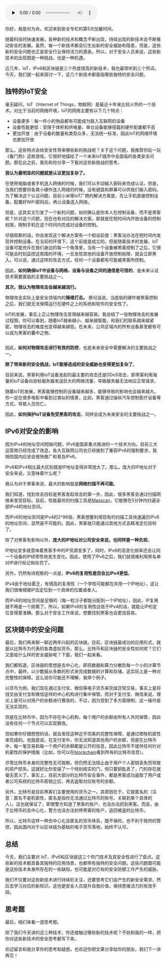 <audio id="audio" title="加餐5 |  安全新技术：IoT、IPv6、区块链中的安全新问题" controls="" preload="none"><source id="mp3" src="https://static001.geekbang.org/resource/audio/3b/c6/3b3cad3ab11860e08ddbd5317b2a6cc6.mp3"></audio>

你好，我是何为舟。欢迎来到安全专栏的第5次加餐时间。

随着科技的快速发展，各种新的技术和概念不断出现，持续出现的新技术会不断推动安全的发展。虽然，每一个新技术都会衍生出新的安全威胁和隐患，但是，这些新的安全问题也正是安全行业保持活力的源泉。所以，对于安全人员来说，这些新技术的出现既是一种挑战，也是一种机遇。

近几年，IoT、IPv6和区块链是三个热度很高的新技术，我也最常听到三个热词。今天，我们就一起来探讨一下，这几个新技术都面临哪些独特的安全问题。

## 独特的IoT安全

毫无疑问，IoT（Internet of Things，物联网）是最近十年来比较火热的一个技术。对比于当前的网络环境，IoT的网络主要有以下几个特点：

- 设备更多：每一件小的物品都有可能成为联入互联网的设备
- 设备性能更低：受限于体积和供电量，单台设备能够搭载的硬件配置都不高
- 更加开放：由于设备的数量和类型众多，无法统一标准，因此IoT的网络环境也更加开放

那么，这些特点会给安全性带来哪些新的挑战呢？关于这个问题，我推荐你玩一玩《看门狗》这款游戏，它很好地描绘了一个未来IoT城市中会面临的各类安全问题。那在此之前，我先和你分享一下我对这些新挑战的思考。

**我认为最明显的问题就是认证更加复杂了。**

在使用电脑或者手机连入网络的时候，我们可以手动输入密码来完成认证。但是，当我们想要将各类小硬件连入网络的时候，没有键盘和屏幕可以供我们输入密码。为了解决这个认证问题，目前小米等IoT厂商的解决方案是，先让手机直接控制设备，配置好WiFi密码后，再让设备连入网络。

但是，这其实又引发了一个新的问题，如何确认是你本人在控制设备，而不是黑客呢？针对这个问题，现在也有对应的解决方案，那就是在短时间内开放设备的控制权限，限制手机在这个时间内完成对设备的控制。

仔细观察的话，你会发现这个解决方案有一个假设前提：黑客没办法在短时间内发现并控制设备。在当前的环境下，这个前提是成立的。但是随着技术的发展，IoT设备可能充斥在我们身边的每一个角落里，当有一个设备被黑客控制了之后，它很可能会时刻监控这周围的环境，一旦发现其他的设备开放控制权限，就会立即黑入。可以说，通过这样的攻击方式，任何一个设备都有可能被黑客所控制。

因此，**如何确保IoT中设备与网络、设备与设备之间的通信是可信的**，是未来认证技术需要面临的主要挑战之一。

**其次，我认为物理攻击会越来越流行。**

物理攻击实际上是安全领域内的**降维打击。** 换句话说，当底层的硬件被黑客控制之后，我们就无法保障运行在硬件之上的系统和软件的安全性了。

IoT的发展，事实上正让物理攻击变得越来越容易。我总结了一张物理攻击的发展过程图，你可以看到，随着IoT越来越小、越来越智能，和我们的联系越来越紧密，物理攻击的难度也变得越来越低。在未来，公共区域内的所有设备甚至都有可以成为黑客的囊中之物。

<img src="https://static001.geekbang.org/resource/image/74/c1/7490a2722eaf14f307e31a7c6f3ed8c1.jpeg" alt="">

因此，**如何对物理攻击进行有效的防控**，也是未来安全中需要解决的主要挑战之一。

**除了带来新的安全挑战，IoT能够造成的安全威胁也变得更加复杂了**。

目前来说，黑客利用IoT设备发起的最主要的攻击还是DDoS攻击，即黑客利用海量的IoT设备向目标服务器发送巨大的网络流量，导致服务器无法响应正常请求。

随着IoT的发展，黑客能够控制的设备越来越多，能够导致的影响也会越来越大。你一定在很多电影中看到过类似的情景，比如，黑客通过操纵汽车控制医疗设备等方式，导致人员伤亡。

因此，**如何保护IoT设备免受黑客的攻击**，同样会成为未来安全的主要挑战之一。

## IPv6对安全的影响

因为IPv4的地址空间短缺问题，IPv6是国家重点推进的一个技术方向。目前三大运营商已经完成了改造，各大互联网公司也已经接到了兼容IPv6的强制要求，我相信国内应该会很快推广和普及IPv6。

IPv6和IPv4相比最大区别就是IP地址变得非常庞大了。那么，庞大的IP地址对于安全来说，又意味着什么呢？

我认为对于黑客来说，最大的影响就是**网络扫描不再可能**。

我们知道，找到攻击目标是黑客发起攻击的第一步。因此，很多黑客会通过扫描网络来发现目标。目前，性能最优的扫描工具是[M](https://github.com/robertdavidgraham/masscan)[asscan](https://github.com/robertdavidgraham/masscan)，它能够在5分钟内扫遍全部IPv4的地址空间。

而IPv6的地址空间是IPv4的2^96倍，黑客想要利用现有的扫描工具快速遍历IPv6的地址空间，显然是不可能的。因此，黑客就只能通过其他方式去精准定位目标了。

除了对黑客有影响以外，**庞大的IP地址对公司安全来说，也同样是一种负担**。

IP地址变多就意味着黑客手中的IP资源变多了，同时，IPv6的高变化频率还会让同一个设备的IP经常性地发生变化。因此，使用了IPv6之后，我们就很难利用黑名单对IP进行标记和处罚了。

另外，仍然有待观察的一点是，**IPv6的复用性是否会比IPv4更低**。

IPv4由于地址匮乏，有很高的复用性（一个学校可能都在共用一个IP地址），这让我们很难根据IP去定位到一个具体的位置或者人。

而IPv6的地址空间是足够的（每一粒沙子都能分配到一个IP地址），因此，IP复用就不再是一个刚需了。所以，如果IPv6的复用性远低于IPv4的话，就能让IP的定位变得更准确。那么对于安全工作来说，想要找到黑客也会更加容易。

## 区块链中的安全问题

最后，我们再来聊一聊近两年兴起的区块链。目前，区块链最成功的应用形式，就是以比特币为代表的各类虚拟货币。那么，比特币和区块链的安全性如何呢？它们又面临什么样的安全威胁呢？下面，我们一起来看。

我们都知道，区块链的思想是去中心化，即将数据和算力分散到每一个小的计算节点中，最终，以少数服从多数的形式来完成数据的计算和存储。这实际上是一种对完整性的保障。这么说你可能还不理解，我举个例子。

以货币为例，我们现在通过支付宝、微信等电子货币来完成日常交易，事实上是将钱交由支付宝和微信这样的中心机构进行集中保管。而对于支付宝、微信来说，理论上是可以对用户的余额进行篡改的，不过，因为受到了多方面限制，这一操作是无法实现的。

但是在比特币中，因为不存在中心机构，每个用户的余额由所有人共同保管，因此没有任何一个节点可以实现篡改。

但如果你仔细想想的话，就会发现这种近乎完美的完整性保障，是通过牺牲机密性来完成的。也就是说，在支付宝中，你无法知道其他用户的余额，但是在比特币中，每一笔交易和每一个用户的余额都是公开的信息，因此比特币不提供任何针对机密性的保护措施（比如，你可以在[blockchain](https://www.blockchain.com/explorer?view=btc_blocks)看到所有的比特币信息）。

尽管比特币本身的完整性无可挑剔，但仍然无法阻止由于用户个人密钥丢失而导致的资产损失。这就好比你安装了一个特别结实的门，但只要钥匙丢了，门的存在就毫无意义了。事实上，目前大部分的比特币安全事件，都是黑客成功盗取了用户或者公司系统的比特币密钥之后，再去盗取对应账号的余额。

另外，比特币是目前黑客们主要使用的货币之一。其原因在于，它是匿名的（注意：匿名不是机密性，匿名是指你无法通过比特币的账号，关联到某个具体的人）。这也就保证了，即使警方知道了黑客的账户，也没办法抓到黑客。而且，由于比特币的去中心化，警方也没办法封停黑客的账户，追回被盗的比特币。

所以，比特币这样一种去中心化且匿名的货币体系，既不保险，也不利于政府的管控，因此国内对于以区块链为基础的电子货币落地，始终不认可。

## 总结

今天，我们主要对 IoT、IPv6和区块链这三个热门技术及其安全性进行了盘点。这些新的技术都具备其独特的应用场景，也都带有独特的安全问题。这些问题既可能是这些技术本身所存在的一些缺陷，也可能是对已有的安全防御工作产生的威胁。

我们不仅要对这些新技术进行持续的关注，还要思考它们会产生的新安全需求，然后去学习对应的新知识。这也是安全人员提升自我价值，保持思维活力的有效手段。

## 思考题

最后，咱们来看一道思考题。

除了我们今天讲的这三种技术，你还接触过哪些新的技术呢？不妨和我的一样，把你对这些新技术的安全思考都写下来。

欢迎留言和我分享你的思考和疑惑，也欢迎你把文章分享给你的朋友。我们下一讲再见！
